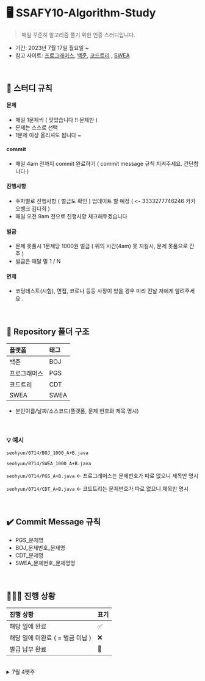 # 🖥 SSAFY10-Algorithm-Study

> 매일 꾸준히 알고리즘 풀기 위한 인증 스터디입니다. 

- 기간: 2023년 7월 17일 월요일 ~
- 참고 사이트: [프로그래머스](https://programmers.co.kr/learn/challenges), [백준](https://www.acmicpc.net/), [코드트리](https://www.codetree.ai) , [SWEA](https://swexpertacademy.com/)


<br/>


## 📌 스터디 규칙 

#### 문제

- 매일 1문제씩 ( 맞았습니다 !! 문제만 )
- 문제는 스스로 선택
- 1문제 이상 올리셔도 됩니다 ~

#### commit
- 매일 4am 전까지 commit 완료하기 ( commit message 규칙 지켜주세요. 간단합니다 )

#### 진행사항
- 주차별로 진행사항 ( 벌금도 확인 ) 업데이트 할 예정 ( <- 3333277746246 카카오뱅크 김다희  )
- 매일 오전 9am 전으로 진행사항 체크해두겠습니다

#### 벌금 
- 문제 못풀시 1문제당 1000원 벌금 ( 위의 시간(4am) 못 지킬시, 문제 못품으로 간주 )
- 벌금은 매달 말 1 / N

#### 면제
- 코딩테스트(시험), 면접, 코로나 등등 사정이 있을 경우 미리 전날 저에게 알려주세요 .

<br/>

## 📁 Repository 폴더 구조
| 플랫폼    | 태그  |
|:-------|:----|
| 백준     | BOJ |
| 프로그래머스 | PGS |
| 코드트리 | CDT |
| SWEA | SWEA |

- 본인이름/날짜/소스코드(플랫폼, 문제 번호와 제목 명시)

<br/>


### 💡 예시

`seohyun/0714/BOJ_1000_A+B.java`

`seohyun/0714/SWEA_1000_A+B.java`

`seohyun/0714/PGS_A+B.java` <- 프로그래머스는 문제번호가 따로 없으니 제목만 명시

`seohyun/0714/CDT_A+B.java` <- 코드트리는 문제번호가 따로 없으니 제목만 명시

<br/>

## ✔️ Commit Message 규칙

- PGS_문제명
- BOJ_문제번호_문제명
- CDT_문제명
- SWEA_문제번호_문제명명


<br/>

## 🧑🏻‍💻 진행 상황

| 진행 상황            | 표기  |
|:-----------------|:----|
| 해당 일에 완료      | ✅   |
| 해당 일에 미완료 ( = 벌금 미납 )    | ❌   |
| 벌급 납부 완료 | 🔺 |

<br>
<details>
  <summary> 7월 4쨋주</summary>

|  이름  | 07/17 | 07/18 | 07/19 | 07/20 | 07/21 | 07/22 | 07/23 | 
|:--------:|:-----:|:-----:|:----:|:------:|:-----:|:-----:|:-----:|
| jinwoo   |   ✅  |  ✅     |   ✅   |    ✅    |   ✅    |       |       | 
| changhee |   ✅  |    ✅   |   ✅   |   ✅     |    ✅   |       |       | 
| dahui    |    ✅   |   ✅    |  ✅    |  ✅      |   ✅    |       |       | 
| hayeong  |   ✅  |     ✅  |  ✅   |    ✅    |    ✅   |       |       | 
| hyeonguk |    ✅   |    ✅   |   ✅   |  ✅      |   ✅    |       |       | 
| hyeonmin |    ✅   |    ✅   |  ✅    |   ✅     |    ✅   |       |       | 
| jeongho  |    ✅   |    ✅   |  ✅    |  ✅      |    ✅   |       |       | 
| jongkook |   ✅    |    ✅   |  ✅    |  ✅      |   ✅    |       |       | 
| narin    |  ✅     |    ✅   |  ✅    |  ✅      |  ✅     |       |       | 
| rael     |   ✅    |    ✅   |✅      |   ✅     |  ❌     |       |       | 
| seohyun  |    ✅   |    ✅   |  ✅    |   ✅     |  ✅     |       |       | 
| seongwan |     ✅  |    ✅   |  ✅    |  ✅      |   ✅    |       |       | 
| taegyung |  ✅   |   ✅    |   ✅   |   ✅     |    ✅   |       |       | 
| woojae   |   ✅  |   ✅    | ✅     |   ✅     |    ✅   |       |       | 

</details>


<br/>




